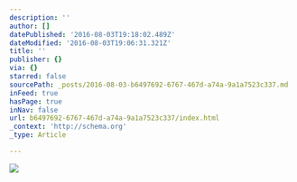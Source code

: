 ```yaml
---
description: ''
author: []
datePublished: '2016-08-03T19:18:02.489Z'
dateModified: '2016-08-03T19:06:31.321Z'
title: ''
publisher: {}
via: {}
starred: false
sourcePath: _posts/2016-08-03-b6497692-6767-467d-a74a-9a1a7523c337.md
inFeed: true
hasPage: true
inNav: false
url: b6497692-6767-467d-a74a-9a1a7523c337/index.html
_context: 'http://schema.org'
_type: Article

---
```

![](https://the-grid-user-content.s3-us-west-2.amazonaws.com/bbfe1fe6-eec9-41b0-aa2a-3065351de1f3.png)